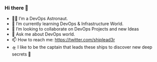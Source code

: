 ### Hi there 👋


- 👨‍🚀 I’m a DevOps Astronaut.
- 🌱 I’m currently learning DevOps & Infrastructure World.
- 👯 I’m looking to collaborate on DevOps Projects and new Ideas
- 💬 Ask me about DevOps world.
- 📫 How to reach me: https://twitter.com/shiplead3r
- 🛸 I like to be the captain that leads these ships to discover new deep secrets 🧬


